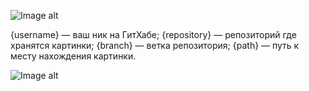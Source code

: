 ![Image alt](https://github.com/{username}/{repository}/raw/{branch}/{path}/image.png)

{username} — ваш ник на ГитХабе;
{repository} — репозиторий где хранятся картинки;
{branch} — ветка репозитория;
{path} — путь к месту нахождения картинки.



![Image alt](https://github.com/oAleshao/JavaWebPv221/raw/master/idea/readmeImg/Screenshot%202024-10-17%20203959.png)

